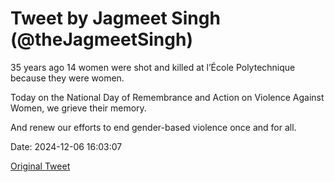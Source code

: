 # Tweet by Jagmeet Singh (@theJagmeetSingh)

35 years ago 14 women were shot and killed at l’École Polytechnique because they were women. 

Today on the National Day of Remembrance and Action on Violence Against Women, we grieve their memory.

And renew our efforts to end gender-based violence once and for all.

Date: 2024-12-06 16:03:07

[Original Tweet](https://x.com/theJagmeetSingh/status/1865064438325289036)
